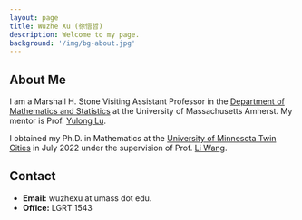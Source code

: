 ```yaml
---
layout: page
title: Wuzhe Xu (徐悟哲)
description: Welcome to my page.
background: '/img/bg-about.jpg'
---
```


## About Me
I am a Marshall H. Stone Visiting Assistant Professor in the [Department of Mathematics and Statistics](https://www.math.umass.edu/) at the University of Massachusetts Amherst. My mentor is Prof. [Yulong Lu](https://lu.math.umn.edu/).

I obtained my Ph.D. in Mathematics at the [University of Minnesota Twin Cities](https://twin-cities.umn.edu/) in July 2022 under the supervision of Prof. [Li Wang](https://liwang-umn.github.io/math/).

## Contact
* **Email:** wuzhexu at umass dot edu.
* **Office:** LGRT 1543
